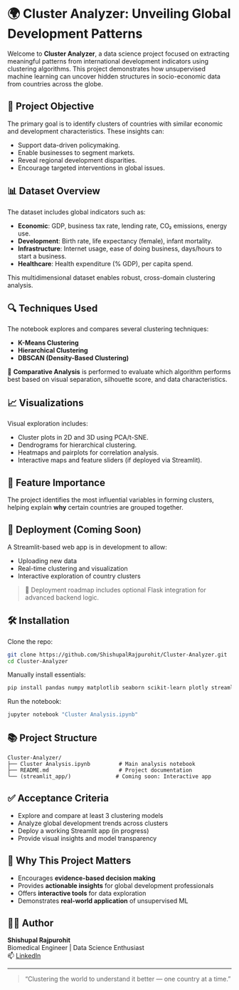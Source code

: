 
# 🌍 Cluster Analyzer: Unveiling Global Development Patterns

Welcome to **Cluster Analyzer**, a data science project focused on extracting meaningful patterns from international development indicators using clustering algorithms. This project demonstrates how unsupervised machine learning can uncover hidden structures in socio-economic data from countries across the globe.

## 🚀 Project Objective

The primary goal is to identify clusters of countries with similar economic and development characteristics. These insights can:

- Support data-driven policymaking.
- Enable businesses to segment markets.
- Reveal regional development disparities.
- Encourage targeted interventions in global issues.

## 📊 Dataset Overview

The dataset includes global indicators such as:

- **Economic**: GDP, business tax rate, lending rate, CO₂ emissions, energy use.
- **Development**: Birth rate, life expectancy (female), infant mortality.
- **Infrastructure**: Internet usage, ease of doing business, days/hours to start a business.
- **Healthcare**: Health expenditure (% GDP), per capita spend.

This multidimensional dataset enables robust, cross-domain clustering analysis.

## 🔍 Techniques Used

The notebook explores and compares several clustering techniques:

- **K-Means Clustering**
- **Hierarchical Clustering**
- **DBSCAN (Density-Based Clustering)**

📌 **Comparative Analysis** is performed to evaluate which algorithm performs best based on visual separation, silhouette score, and data characteristics.

## 📈 Visualizations

Visual exploration includes:

- Cluster plots in 2D and 3D using PCA/t-SNE.
- Dendrograms for hierarchical clustering.
- Heatmaps and pairplots for correlation analysis.
- Interactive maps and feature sliders (if deployed via Streamlit).

## 🧠 Feature Importance

The project identifies the most influential variables in forming clusters, helping explain **why** certain countries are grouped together.

## 🧪 Deployment (Coming Soon)

A Streamlit-based web app is in development to allow:

- Uploading new data
- Real-time clustering and visualization
- Interactive exploration of country clusters

> 🔧 Deployment roadmap includes optional Flask integration for advanced backend logic.

## 🛠️ Installation

Clone the repo:

```bash
git clone https://github.com/ShishupalRajpurohit/Cluster-Analyzer.git
cd Cluster-Analyzer
```

Manually install essentials:

```bash
pip install pandas numpy matplotlib seaborn scikit-learn plotly streamlit
```

Run the notebook:

```bash
jupyter notebook "Cluster Analysis.ipynb"
```

## 📚 Project Structure

```
Cluster-Analyzer/
├── Cluster Analysis.ipynb         # Main analysis notebook
├── README.md                      # Project documentation
└── (streamlit_app/)              # Coming soon: Interactive app
```

## ✅ Acceptance Criteria

- Explore and compare at least 3 clustering models
- Analyze global development trends across clusters
- Deploy a working Streamlit app (in progress)
- Provide visual insights and model transparency

## 🧠 Why This Project Matters

- Encourages **evidence-based decision making**
- Provides **actionable insights** for global development professionals
- Offers **interactive tools** for data exploration
- Demonstrates **real-world application** of unsupervised ML

## 🧑‍💻 Author

**Shishupal Rajpurohit**  
Biomedical Engineer | Data Science Enthusiast  
📫 [LinkedIn](https://www.linkedin.com/in/shishupal-rajpurohit-039290190/)

---

> “Clustering the world to understand it better — one country at a time.”
